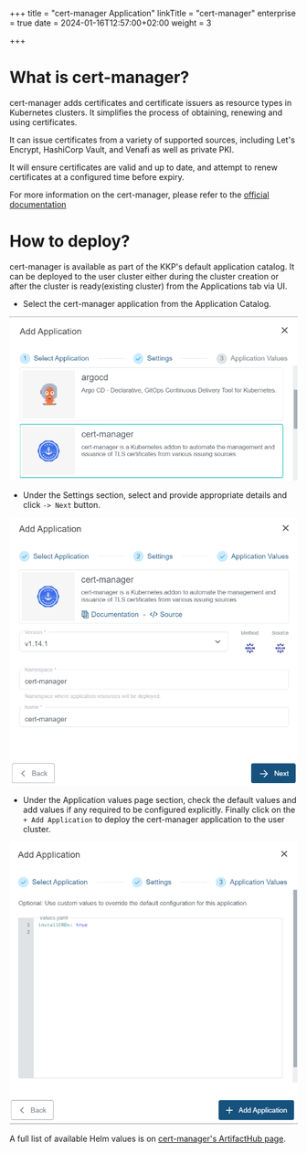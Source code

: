 +++
title = "cert-manager Application"
linkTitle = "cert-manager"
enterprise = true
date = 2024-01-16T12:57:00+02:00
weight = 3

+++

# What is cert-manager?

cert-manager adds certificates and certificate issuers as resource types in Kubernetes clusters. It simplifies the process of obtaining, renewing and using certificates.

It can issue certificates from a variety of supported sources, including Let's Encrypt, HashiCorp Vault, and Venafi as well as private PKI.

It will ensure certificates are valid and up to date, and attempt to renew certificates at a configured time before expiry.

For more information on the cert-manager, please refer to the [official documentation](https://cert-manager.io/)

# How to deploy?

cert-manager is available as part of the KKP's default application catalog.
It can be deployed to the user cluster either during the cluster creation or after the cluster is ready(existing cluster) from the Applications tab via UI.

* Select the cert-manager application from the Application Catalog.

![Select cert-manager Application](01-select-application-cert-manager-app.png)

* Under the Settings section, select and provide appropriate details and click `-> Next` button.

![Settings for cert-manager Application](02-settings-cert-manager-app.png)

* Under the Application values page section, check the default values and add values if any required to be configured explicitly. Finally click on the `+ Add Application` to deploy the cert-manager application to the user cluster.

![Application Values for cert-manager Application](03-applicationvalues-cert-manager-app.png)

A full list of available Helm values is on [cert-manager's ArtifactHub page](https://artifacthub.io/packages/helm/cert-manager/cert-manager).
